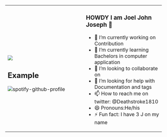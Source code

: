 <table width="100%"> 
  <tr>
  <td width="50%">
      
&nbsp; <br> 

[<img src="/img/btn-spotify.png">](hhttps://spotify-github-profile.vercel.app/api/login)

## Example

![spotify-github-profile](/img/example.svg)

  </td>
  <td width="50%">



### HOWDY I am Joel John Joseph 👋
- 🔭 I’m currently working on Contribution
- 🌱 I’m currently learning Bachelors in computer application
- 👯 I’m looking to collaborate on 
- 🤔 I’m looking for help with Documentation and tags
- 📫 How to reach me on twitter: @Deathstroke1810
- 😄 Pronouns:He/his
- ⚡ Fun fact: I have 3 J on my name



